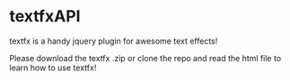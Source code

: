 textfxAPI
=========

textfx is a handy jquery plugin for awesome text effects!

Please download the textfx .zip or clone the repo and read the html file to learn how to use textfx!
